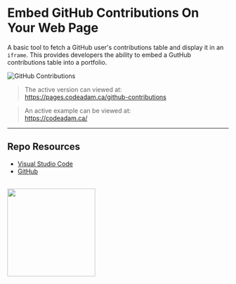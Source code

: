 # Embed GitHub Contributions On Your Web Page

A basic tool to fetch a GitHub user's contributions table and display it in an `iframe`. This provides developers the ability to embed a GutHub contributions table into a portfolio.

![GitHub Contributions](_readme/screenshot-contributions.png)

> The active version can viewed at:  
> https://pages.codeadam.ca/github-contributions

> An active example can be viewed at:  
> https://codeadam.ca/

---

## Repo Resources

- [Visual Studio Code](https://code.visualstudio.com/)
- [GitHub](https://github.com/)

<br>
<a href="https://codeadam.ca">
<img src="https://cdn.codeadam.ca/images@1.0.0/codeadam-logo-coloured-horizontal.png" width="200">
</a>
